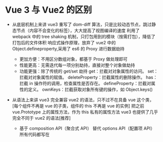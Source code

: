 # Vue 3 与 Vue2 的区别

- 从底层机制上来讲
  vue3 重写了 dom-diff 算法，只是比较动态节点，跳过静态节点（内容不会变化的标签），大大提高了视图编译的速度
  利用了 webpack 中的 tree shaking 机制，只打包用到的模块（按需打包），降低了打包后的文件体积
  响应式操作原理，放弃了 vue2 中的 Object.defineproperty,采用了 es6 的 Proxy 进行数据劫持

  - 更加方便：不用区分数组对象，都基于 Proxy 做处理即可
  - 性能更高：无需迭代每一项分别劫持，直接对整个对象做劫持
  - 功能更强：除了传统的 get/set 劫持
    get：拦截对对象属性的访问。
    set：拦截对对象属性的赋值。
    deleteProperty：拦截属性的删除操作。
    has：拦截 in 操作符的调用，检查属性是否存在。
    defineProperty：拦截对属性的定义。
    ownKeys：拦截获取对象所有键的操作，如 Object.keys()

- 从语法上来讲
  vue3 完全兼容 vue2 的语法，只不过不在具备 vue 这个类，[每个组件不再是 vue 的子类，组件的 this 不再是 vue 的实例]
  把之前 vue.Prototype 上的属性方法，作为 this 私有的属性方法
  vue3 也提供了几乎完全不同于 vue2 的语法[推荐]
  - 基于 composition API（聚合式 API） 替代 options API（配置项 API） 所有代码都写在<script setup>脚本中
  逻辑集中 —— 相同功能的代码写在一起，不分散
  易复用 —— 封装成函数（Composable），比 mixin 清晰
  - 全面采用函数式编程，需要实现什么样的效果都从 vue 中解构出来 例如：
    ref、reactive、computed、watch、watchEffect、provide/inject
  - 重新定义钩子函数: onBeforeMount/onMount/onBeforeUpdate/onUpdate/onBeforeUnmount/onUnmount
  - 自定义指令内部的钩子函数也改为和周期函数相匹配的名字

reactive 是基于 Proxy 做的数据劫持

ref 是基于 Object.defineproperty 做的数据劫持
